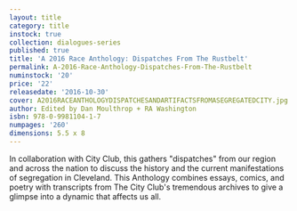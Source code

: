 ```yaml
---
layout: title
category: title
instock: true
collection: dialogues-series
published: true
title: 'A 2016 Race Anthology: Dispatches From The Rustbelt'
permalink: A-2016-Race-Anthology-Dispatches-From-The-Rustbelt
numinstock: '20'
price: '22'
releasedate: '2016-10-30'
cover: A2016RACEANTHOLOGYDISPATCHESANDARTIFACTSFROMASEGREGATEDCITY.jpg
author: Edited by Dan Moulthrop + RA Washington
isbn: 978-0-9981104-1-7
numpages: '260'
dimensions: 5.5 x 8
---
```

In collaboration with City Club, this gathers "dispatches" from our region and across the nation to discuss the history and the current manifestations of segregation in Cleveland. This Anthology combines essays, comics, and poetry with transcripts from The City Club's tremendous archives to give a glimpse into a dynamic that affects us all.

